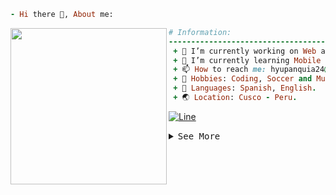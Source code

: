 ```ruby
- Hi there 👋, About me:
```

 <img width="250px" align="left" src="https://user-images.githubusercontent.com/115683237/213916496-ee9a79a5-dde3-41d0-998c-8568e1ea8e13.svg "/>
  
```ruby
# Information:
-------------------------------------------------------------------------
 + 🔭 I’m currently working on Web app development.
 + 🌱 I’m currently learning Mobile app development with Flutter.
 + 📫 How to reach me: hyupanquia24@gmail.com.
 + 🔭 Hobbies: Coding, Soccer and Music.
 + 💭 Languages: Spanish, English.
 + 🌏 Location: Cusco - Peru.
``` 

[![Line](https://user-images.githubusercontent.com/73097560/115834477-dbab4500-a447-11eb-908a-139a6edaec5c.gif)](#)

<details>
<summary><samp>See More</samp></summary> 

### <samp> **_Social Media:_** </samp> 
[![Facebook](https://user-images.githubusercontent.com/109688585/197315413-0807404e-7488-45d2-abad-1df6a566fb01.svg)](https://web.facebook.com/profile.php?id=100085827152668)
[![Instagram](https://user-images.githubusercontent.com/109688585/197315418-f47d9547-74b3-4e82-b6e3-576b76e71918.svg)](https://www.instagram.com/humbertoyupanqu3/)
[![LinkedIn](https://user-images.githubusercontent.com/109688585/197315950-06bd3031-c924-408b-9e0a-e96b968bbbd3.svg)](https://www.linkedin.com/in/humberto-yupanqui-64a299252/)
[![TikTok](https://user-images.githubusercontent.com/109688585/197315429-07ad4b38-82a5-45b3-a0f0-c3764b9280ba.svg)](https://www.tiktok.com/@humbertoyupanquii)
[![Twitter](https://user-images.githubusercontent.com/109688585/197315432-04df6483-de28-45e5-abc3-8ae4723fdda8.svg)](https://twitter.com/HumbertoYupanq3)
[![Gmail](https://user-images.githubusercontent.com/109688585/197362558-c5440ea0-3c55-4ddf-aaef-ee0f6b457068.svg)](mailto:hyupanquia24@gmail.com)
[![Codepen](https://user-images.githubusercontent.com/109688585/197363127-568d620c-1b7b-41b5-888a-629e88f54686.svg)](https://codepen.io/hyupanqui)
 
### <samp> **_Technologies:_** </samp> 
 
| <samp> _Languages_ </samp> |<samp> _Frameworks & DB_ </samp> | <samp> _Tools_ </samp>|
| --- | --- | --- |
| [![Go](https://user-images.githubusercontent.com/109688585/197362554-45787986-6193-4aa0-a9f8-31df6f9303fb.svg)](#) [![TS](https://user-images.githubusercontent.com/109688585/197362556-c1e9558e-4ad2-42d1-982f-6708efdbde47.svg)](#) [![Dart](https://user-images.githubusercontent.com/115683237/210276615-c0f5cb5b-a94f-420e-bad1-53318107e7bd.svg)](#) [![JS](https://user-images.githubusercontent.com/109688585/197362557-0d63e7db-7c66-4e76-a370-6db56dbfc4b8.svg)](#) [![Python](https://user-images.githubusercontent.com/109688585/197363129-158e984d-6d5f-450e-90c2-4ea1290ece63.svg)](#) [![HTML](https://user-images.githubusercontent.com/109688585/197362561-966129ae-b464-430e-bdf6-eb0f25961409.svg)](#) [![CSS](https://user-images.githubusercontent.com/109688585/197362562-4900a3af-3815-4782-b837-080d41548bb6.svg)](#) | [![TailwindCSS](https://user-images.githubusercontent.com/109688585/197369294-e1cbd387-8cc2-432e-9354-6bf226e330f8.svg)](#) [![Xamarin](https://user-images.githubusercontent.com/115683237/217310514-e10a229e-2f95-4938-a11e-9a63e897d5fe.svg)](#) [![React](https://user-images.githubusercontent.com/109688585/197575187-526d7352-9897-49c8-acd4-eaecdc13df60.svg)](#) [![Flutter](https://user-images.githubusercontent.com/115683237/210276612-84bb80b3-5353-4ab9-98bd-7f760eb82e8f.svg)](#) [![mongodb](https://user-images.githubusercontent.com/115683237/214584964-3a743537-cef0-41c4-b221-5e4a25404646.svg)](#) [![MySQL](https://user-images.githubusercontent.com/109688585/197368127-592f624c-6302-4da3-a92d-ca506bc0582b.svg)](#) [![Oracle](https://user-images.githubusercontent.com/109688585/197368129-ff00f1d0-259b-4bd5-9fb5-32cc928319e7.svg)](#) | [![VSCode](https://user-images.githubusercontent.com/109688585/197362551-513b74fa-b693-44c9-b714-9c260cee754d.svg)](#) [![Vite](https://user-images.githubusercontent.com/115683237/214584967-74438efa-2bb9-4943-b379-a66524b3c42a.svg)](#) [![Git](https://user-images.githubusercontent.com/109688585/197362563-dfad7972-a398-413d-8f5c-72b2fc9777e7.svg)](#) [![Bun](https://user-images.githubusercontent.com/115683237/210276617-4c532dfb-2306-4336-b7df-934ed1de3330.svg)](#) [![Linux](https://user-images.githubusercontent.com/109688585/197364147-2bbbfb32-c023-4e9d-91f5-4dfa59b71917.svg)](#) [![PNPM](https://user-images.githubusercontent.com/115683237/201554079-11312f8e-70ac-4508-8618-b53ac213067b.svg)](#) [![Figma](https://user-images.githubusercontent.com/109688585/197363125-6884cc58-31a7-4a3e-a9a1-5d36ec2820c5.svg)](#)|

<div style="display: flex; justify-content: center;  gap: 2px" align="center"> <img width="350px" height="200px" src="https://github-readme-stats-git-masterrstaa-rickstaa.vercel.app/api/top-langs?username=ypnqh&show_icons=true&locale=en&layout=compact&hide_border=true&title_color=00bfbf&text_color=c9d1d9&bg_color=0d1117" alt="ypnqh" /> <img width="350px" height="200px" src="https://github-readme-stats-git-masterrstaa-rickstaa.vercel.app/api?username=ypnqh&show_icons=true&locale=en&&count_private=true&hide_border=true&title_color=00bfbf&icon_color=4e6e97&text_color=c9d1d9&bg_color=0d1117" alt="ypnqh" /></div>
